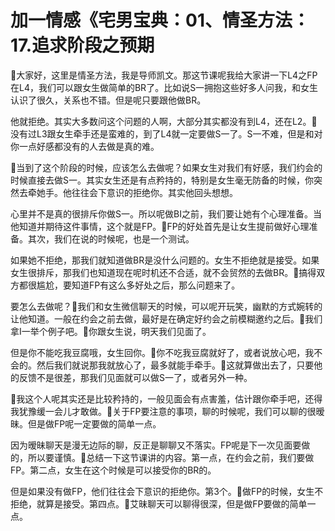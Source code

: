 # 加一情感《宅男宝典：01、情圣方法：17.追求阶段之预期

🎼大家好，这里是情圣方法，我是导师凯文。那这节课呢我给大家讲一下L4之FP在L4，我们可以跟女生做简单的BR了。比如说S一拥抱这些好多人问我，和女生认识了很久，关系也不错。但是呢只要跟他做BR。

他就拒绝。其实大多数问这个问题的人啊，大部分其实都没有到L4，还在L2。🎼没有过L3跟女生牵手还是蛮难的，到了L4就一定要做S一了。S一不难，但是和对你一点好感都没有的人去做是真的难。

🎼当到了这个阶段的时候，应该怎么去做呢？如果女生对我们有好感，我们约会的时候直接去做S一。其实女生还是有点矜持的，特别是女生毫无防备的时候，你突然去牵她手。他往往会下意识的拒绝你。其实他回头想想。

心里并不是真的很排斥你做S一。所以呢做BI之前，我们要让她有个心理准备。当他知道并期待这件事情，这个就是FP。🎼FP的好处首先是让女生提前做好心理准备。其次，我们在说的时候呢，也是一个测试。

如果她不拒绝，那我们就知道做BR是没什么问题的。女生不拒绝就是接受。如果女生很排斥，那我们也知道现在呢时机还不合适，就不会贸然的去做BR。🎼搞得双方都很尴尬，要知道FP有这么多好处之后，那么问题来了。

要怎么去做呢？🎼我们和女生微信聊天的时候，可以呢开玩笑，幽默的方式婉转的让他知道。一般在约会之前去做，最好是在确定好约会之前模糊邀约之后。🎼我们拿I一举个例子吧。🎼你跟女生说，明天我们见面了。

但是你不能吃我豆腐哦，女生回你。🎼你不吃我豆腐就好了，或者说放心吧，我不会的。然后我们就说那我就放心了，最多就能手牵手。🎼这就算做出去了，只要他的反馈不是很差，那我们见面就可以做S一了，或者另外一种。

🎼我这个人呢其实还是比较矜持的，一般见面会有点害羞，估计跟你牵手吧，还得我犹豫缓一会儿才敢做。🎼关于FP要注意的事项，聊的时候呢，我们可以聊的很暧昧。但是做FP呢一定要做的简单一点。

因为暧昧聊天是漫无边际的聊，反正是聊聊又不落实。FP呢是下一次见面要做的，所以要谨慎。🎼总结一下这节课讲的内容。第一点，在约会之前，我们要做FP。第二点，女生在这个时候是可以接受你的BR的。

但是如果没有做FP，他们往往会下意识的拒绝你。第3个。🎼做FP的时候，女生不拒绝，就算是接受。第四点。🎼艾昧聊天可以聊得很深，但是做FP要做的简单一点。

